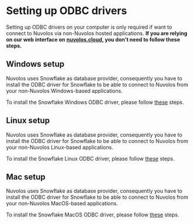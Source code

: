 # Setting up ODBC drivers

Setting up ODBC drivers on your computer is only required if want to connect to Nuvolos via non-Nuvolos hosted applications. **If you are relying on our web interface on** [**nuvolos.cloud**](https://nuvolos.cloud)**, you don't need to follow these steps.**

## Windows setup

Nuvolos uses Snowflake as database provider, consequently you have to install the ODBC driver for Snowflake to be able to connect to Nuvolos from your non-Nuvolos Windows-based applications.

To install the Snowflake Windows ODBC driver, please follow [these](https://docs.snowflake.net/manuals/user-guide/odbc-windows.html) steps.

## Linux setup

Nuvolos uses Snowflake as database provider, consequently you have to install the ODBC driver for Snowflake to be able to connect to Nuvolos from your non-Nuvolos Linux-based applications.

To install the Snowflake Linux ODBC driver, please follow [these](https://docs.snowflake.net/manuals/user-guide/odbc-linux.html) steps.

## Mac setup

Nuvolos uses Snowflake as database provider, consequently you have to install the ODBC driver for Snowflake to be able to connect to Nuvolos from your non-Nuvolos MacOS-based applications.

To install the Snowflake MacOS ODBC driver, please follow [these](https://docs.snowflake.net/manuals/user-guide/odbc-mac.html) steps.

